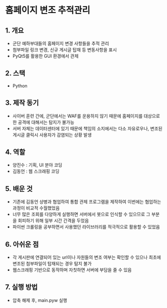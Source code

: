 # 홈페이지 변조 추적관리
## 1. 개요
- 군단 예하부대들의 홈페이지 변경 사항들을 추적 관리
- 첨부파일 링크 변경, 신규 게시글 탑재 등 변동사항을 표시
- PyQt5를 활용한 GUI 환경에서 관제

## 2. 스택
- Python

## 3. 제작 동기
- 사이버 훈련 간에, 군단에서는 WAF를 운용하지 않기 때문에 홈페이지를 대상으로 한 공격에 대해서는 탐지가 불가능
- 서버 자체는 데이터센터에 있기 때문에 책임의 소지에서는 다소 자유로우나, 변조된 게시글 클릭시 사용자가 감염되는 상황 발생

## 4. 역할
- 양진수 : 기획, UI 분야 코딩
- 김동언 : 웹 스크래핑 코딩

## 5. 배운 것
- 기존에 김동언 상병과 협업하여 통합 관제 프로그램을 제작하여 이번에는 협업하는 과정이 비교적 수월했었음
- 너무 많은 조회를 다양하게 실행하면 서버에서 봇으로 인식할 수 있으므로 그 부분을 회피하기 위해 일부 시간 간격을 두었음
- 파이썬 크롤링을 공부하면서 사용했던 라이브러리를 적극적으로 활용할 수 있었음

## 6. 아쉬운 점
- 각 게시판에 연결되어 있는 url이나 자원들의 변조 여부는 확인할 수 있으나 최초에 변조된 첨부파일이 탑재되는 경우 탐지 불가
- 웹스크래핑 기반으로 동작하며 자칫하면 서버에 부담을 줄 수 있음 

## 7. 실행 방법
- 압축 해제 후, main.pyw 실행
